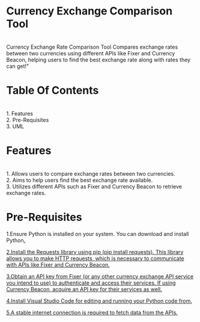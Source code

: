 # Currency Exchange Comparison Tool
<br>
Currency Exchange Rate Comparison Tool Compares exchange rates between two currencies using different APIs like Fixer and Currency Beacon, helping users to find the best exchange rate along with rates they can get!"

# Table Of Contents
<br>
1. Features <br>
2. Pre-Requisites <br>
3. UML <br>

# Features
<br>
1. Allows users to compare exchange rates between two currencies.<br style="line-height: 0.5;"> 
2. Aims to help users find the best exchange rate available.<br  style="line-height: 0.5;"> 
3. Utilizes different APIs such as Fixer and Currency Beacon to retrieve exchange rates.<br style="line-height: 0.5;"> 

# Pre-Requisites

1.Ensure Python is installed on your system. You can download and install Python<a href="https://www.python.org/ftp/python/3.12.1/python-3.12.1-amd64.exe">.<br style="line-height: 0.5;">

2.Install the Requests library using pip (pip install requests). This library allows you to make HTTP requests, which is necessary to communicate with APIs like Fixer and Currency Beacon.<br style="line-height: 0.5;"> 

3.Obtain an API key from Fixer (or any other currency exchange API service you intend to use) to authenticate and access their services. If using Currency Beacon, acquire an API key for their services as well.<br style="line-height: 0.5;"> 

4.Install Visual Studio Code for editing and running your Python code from<a href="https://code.visualstudio.com/download">.<br style="line-height: 0.5;"> 

5.A stable internet connection is required to fetch data from the APIs.<br style="line-height: 0.5;"> 

